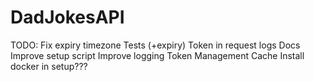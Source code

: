 # DadJokesAPI

TODO:
Fix expiry timezone
Tests (+expiry)
Token in request logs
Docs
Improve setup script
Improve logging
Token Management
Cache
Install docker in setup???
